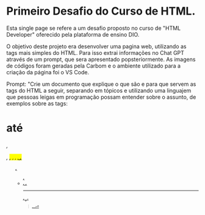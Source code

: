 # Primeiro Desafio do Curso de HTML.
Esta single page se refere a um desafio proposto no curso de "HTML Developer" oferecido pela plataforma de ensino DIO.

O objetivo deste projeto era desenvolver uma pagina web, utilizando as tags mais simples do HTML. Para isso extrai informações no Chat GPT através de um prompt, que sera apresentado popsteriormente. As imagens de códigos foram geradas pela Carbom e o ambiente utilizado para a criação da página foi o VS Code.

Prompt: "Crie um documento que explique o que são e para que servem as tags do HTML a seguir, separando em tópicos  e utilizando uma linguajem que pessoas leigas em programação possam entender sobre o assunto, de exemplos sobre as tags:

<h1> até <h6>, <p>, <mark>, <small>, <i>, <u>, <strong>, <ol>, <ul>, <li>, <a>, <hr>, <sub>, <sup>, <blockquote>, <font>, <del>, <abbr>"
